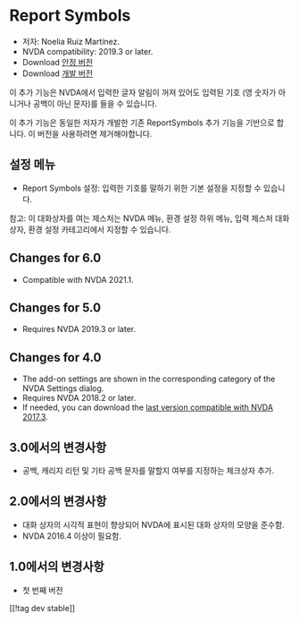 # Report Symbols #
*	저자: Noelia Ruiz Martínez.
*	NVDA compatibility: 2019.3 or later.
*	Download [안정 버전][1]
*	Download [개발 버전][2]

이 추가 기능은 NVDA에서 입력한 글자 알림이 꺼져 있어도 입력된 기호 (영 숫자가 아니거나 공백이 아닌 문자)를 들을 수 있습니다.

이 추가 기능은 동일한 저자가 개발한 기존 ReportSymbols 추가 기능을 기반으로 합니다. 이 버전을 사용하려면 제거해야합니다.

## 설정 메뉴 ##
*	Report Symbols 설정: 입력한 기호를 말하기 위한 기본 설정을 지정할 수 있습니다.

참고: 이 대화상자를 여는 제스처는 NVDA 메뉴, 환경 설정 하위 메뉴, 입력 제스처 대화상자, 환경 설정 카테고리에서 지정할 수
있습니다.

## Changes for 6.0
* Compatible with NVDA 2021.1.

## Changes for 5.0 ##
*	Requires NVDA 2019.3 or later.

## Changes for 4.0 ##
* The add-on settings are shown in the corresponding category of the NVDA
  Settings dialog.
* Requires NVDA 2018.2 or later.
* If needed, you can download the [last version compatible with NVDA
  2017.3][3].

## 3.0에서의 변경사항 ##
* 공백, 캐리지 리턴 및 기타 공백 문자를 말할지 여부를 지정하는 체크상자 추가.

## 2.0에서의 변경사항 ##
*	대화 상자의 시각적 표현이 향상되어 NVDA에 표시된 대화 상자의 모양을 준수함.
*	NVDA 2016.4 이상이 필요함.

## 1.0에서의 변경사항 ##
*	첫 번째 버전

[[!tag dev stable]]

[1]: https://addons.nvda-project.org/files/get.php?file=rsy

[2]: https://addons.nvda-project.org/files/get.php?file=rsy-dev

[3]: https://addons.nvda-project.org/files/get.php?file=rsy-o
